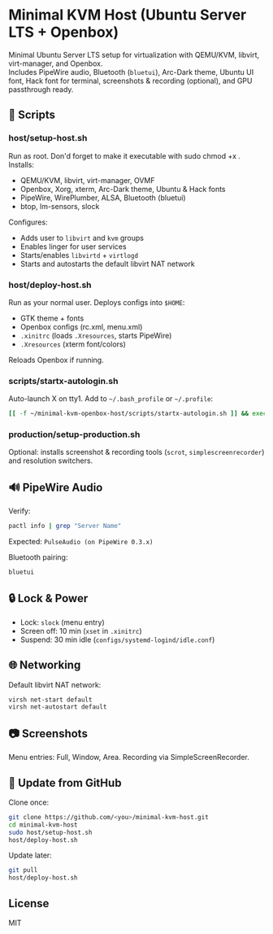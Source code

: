 # Minimal KVM Host (Ubuntu Server LTS + Openbox)

Minimal Ubuntu Server LTS setup for virtualization with QEMU/KVM, libvirt, virt-manager, and Openbox.  
Includes PipeWire audio, Bluetooth (`bluetui`), Arc-Dark theme, Ubuntu UI font, Hack font for terminal, screenshots & recording (optional), and GPU passthrough ready.

## 🚀 Scripts

### host/setup-host.sh
Run as root. Don'd forget to make it executable with sudo chmod +x .
Installs:
- QEMU/KVM, libvirt, virt-manager, OVMF
- Openbox, Xorg, xterm, Arc-Dark theme, Ubuntu & Hack fonts
- PipeWire, WirePlumber, ALSA, Bluetooth (bluetui)
- btop, lm-sensors, slock

Configures:
- Adds user to `libvirt` and `kvm` groups
- Enables linger for user services
- Starts/enables `libvirtd` + `virtlogd`
- Starts and autostarts the default libvirt NAT network

### host/deploy-host.sh
Run as your normal user. Deploys configs into `$HOME`:
- GTK theme + fonts
- Openbox configs (rc.xml, menu.xml)
- `.xinitrc` (loads `.Xresources`, starts PipeWire)
- `.Xresources` (xterm font/colors)

Reloads Openbox if running.

### scripts/startx-autologin.sh
Auto-launch X on tty1. Add to `~/.bash_profile` or `~/.profile`:
```bash
[[ -f ~/minimal-kvm-openbox-host/scripts/startx-autologin.sh ]] && exec ~/minimal-kvm-openbox-host/scripts/startx-autologin.sh
```

### production/setup-production.sh
Optional: installs screenshot & recording tools (`scrot`, `simplescreenrecorder`) and resolution switchers.

## 🔊 PipeWire Audio
Verify:
```bash
pactl info | grep "Server Name"
```
Expected: `PulseAudio (on PipeWire 0.3.x)`

Bluetooth pairing:
```bash
bluetui
```

## 🔒 Lock & Power
- Lock: `slock` (menu entry)
- Screen off: 10 min (`xset` in `.xinitrc`)
- Suspend: 30 min idle (`configs/systemd-logind/idle.conf`)

## 🌐 Networking
Default libvirt NAT network:
```bash
virsh net-start default
virsh net-autostart default
```

## 📷 Screenshots
Menu entries: Full, Window, Area. Recording via SimpleScreenRecorder.

## 🧰 Update from GitHub
Clone once:
```bash
git clone https://github.com/<you>/minimal-kvm-host.git
cd minimal-kvm-host
sudo host/setup-host.sh
host/deploy-host.sh
```
Update later:
```bash
git pull
host/deploy-host.sh
```

## License
MIT
